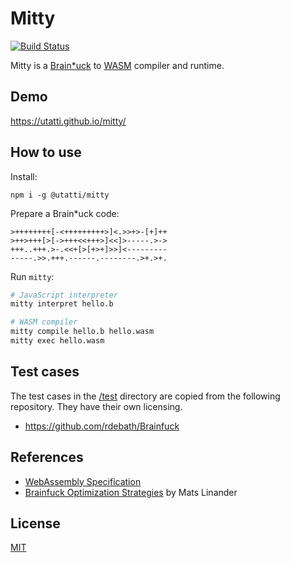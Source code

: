 # Mitty

[![Build Status](https://travis-ci.org/utatti/mitty.svg?branch=master)](https://travis-ci.org/utatti/mitty)

Mitty is a [Brain*uck](https://en.wikipedia.org/wiki/Brainfuck) to
[WASM](https://webassembly.org/) compiler and runtime.

## Demo

https://utatti.github.io/mitty/

## How to use

Install:

```
npm i -g @utatti/mitty
```

Prepare a Brain*uck code:

```brainfuck
>++++++++[-<+++++++++>]<.>>+>-[+]++
>++>+++[>[->+++<<+++>]<<]>-----.>->
+++..+++.>-.<<+[>[+>+]>>]<---------
-----.>>.+++.------.--------.>+.>+.
```

Run `mitty`:

```bash
# JavaScript interpreter
mitty interpret hello.b

# WASM compiler
mitty compile hello.b hello.wasm
mitty exec hello.wasm
```

## Test cases

The test cases in the [/test](test) directory are copied from the following
repository. They have their own licensing.

- https://github.com/rdebath/Brainfuck

## References

- [WebAssembly Specification](https://webassembly.github.io/spec/core/index.html)
- [Brainfuck Optimization Strategies](http://calmerthanyouare.org/2015/01/07/optimizing-brainfuck.html) by Mats Linander

## License

[MIT](LICENSE)
